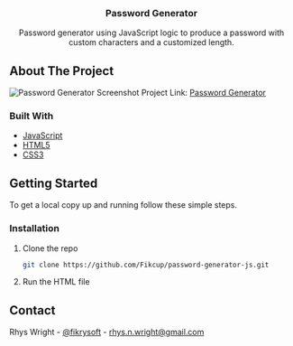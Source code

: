 <!-- PROJECT LOGO -->
<br />
<p align="center">
  <h3 align="center">Password Generator</h3>

  <p align="center">
    Password generator using JavaScript logic to produce a password with custom characters and a customized length.
    <br />
  </p>
</p>

<!-- ABOUT THE PROJECT -->
## About The Project

![Password Generator Screenshot](https://media.discordapp.net/attachments/709223136402341959/844330268156493834/unknown.png?width=1248&height=676)
Project Link: [Password Generator](https://github.com/Fikcup/password-generator-js)

### Built With

* [JavaScript](https://www.javascript.com/)
* [HTML5](https://developer.mozilla.org/en-US/docs/Web/HTML)
* [CSS3](https://developer.mozilla.org/en-US/docs/Web/CSS)



<!-- GETTING STARTED -->
## Getting Started

To get a local copy up and running follow these simple steps.

### Installation

1. Clone the repo
   ```sh
   git clone https://github.com/Fikcup/password-generator-js.git
   ```
2. Run the HTML file


<!-- CONTACT -->
## Contact

Rhys Wright - [@fikrysoft](https://twitter.com/fikrysoft) - rhys.n.wright@gmail.com